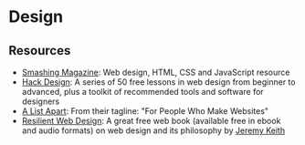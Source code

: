 # Design

## Resources

* [Smashing Magazine](https://www.smashingmagazine.com/): Web design, HTML, CSS and JavaScript resource
* [Hack Design](https://hackdesign.org/): A series of 50 free lessons in web design from beginner to advanced, plus a toolkit of recommended tools and software for designers
* [A List Apart](http://alistapart.com/): From their tagline: "For People Who Make Websites"
* [Resilient Web Design](https://resilientwebdesign.com/): A great free web book (available free in ebook and audio formats) on web design and its philosophy by [Jeremy Keith](https://adactio.com/)